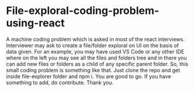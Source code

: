 # File-exploral-coding-problem-using-react
A machine coding problem which is asked in most of the react interviews. Interviewer may ask to create a file/folder exploral on UI on the basis of data given. For an example, you may have used VS Code or any other IDE where on the left you may see all the files and folders tree and in there you can add new files or folders as a child of any specific parent folder. So, this small coding problem is something like that. Just clone the repo and get inside file-explorer folder and npm i. You are good to go.
If you have something to add, do contribute. 
Thank you.
